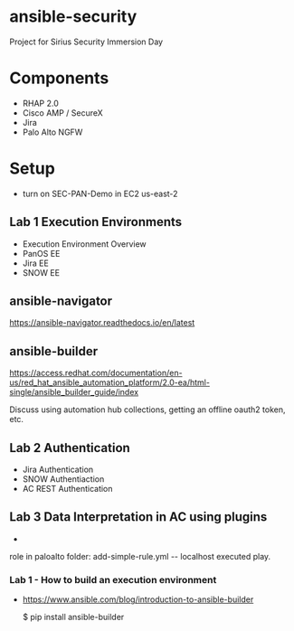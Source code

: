 # ansible-security
Project for Sirius Security  Immersion Day

# Components
* RHAP 2.0
* Cisco AMP / SecureX
* Jira
* Palo Alto NGFW

# Setup
* turn on SEC-PAN-Demo in EC2 us-east-2

## Lab 1 Execution Environments
* Execution Environment Overview
* PanOS EE
* Jira EE
* SNOW EE

## ansible-navigator
https://ansible-navigator.readthedocs.io/en/latest

## ansible-builder
https://access.redhat.com/documentation/en-us/red_hat_ansible_automation_platform/2.0-ea/html-single/ansible_builder_guide/index


Discuss using automation hub collections, getting an offline oauth2 token, etc.


## Lab 2 Authentication
* Jira Authentication
* SNOW Authentiaction
* AC REST Authentication

## Lab 3 Data Interpretation in AC using plugins
* 


role in paloalto folder: add-simple-rule.yml -- localhost executed play.



### Lab 1 - How to build an execution environment
* https://www.ansible.com/blog/introduction-to-ansible-builder

    $ pip install ansible-builder
    

